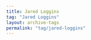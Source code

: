 ```yaml
---
title: Jared Loggins
tag: "Jared Loggins"
layout: archive-tags
permalink: "tag/jared-loggins"
---
```

